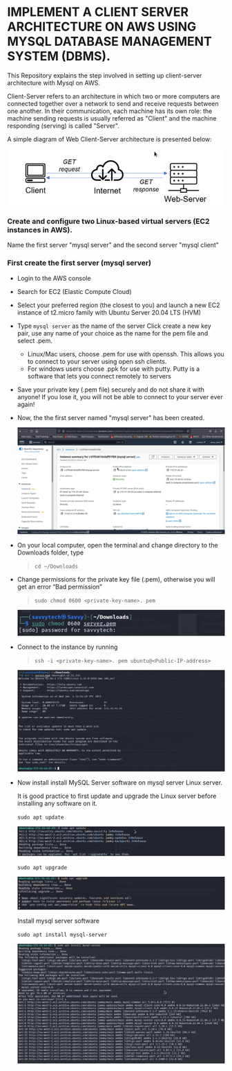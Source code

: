 # IMPLEMENT A CLIENT SERVER ARCHITECTURE ON AWS USING MYSQL DATABASE MANAGEMENT SYSTEM (DBMS).
This Repository explains the step involved in setting up client-server architecture with Mysql on AWS.

Client-Server refers to an architecture in which two or more computers are connected together over a network to send and receive requests between one another.
In their communication, each machine has its own role: the machine sending requests is usually referred as "Client" and the machine responding (serving) is called "Server".

A simple diagram of Web Client-Server architecture is presented below:

![Client-Server](./images/client-server.png)


### Create and configure two Linux-based virtual servers (EC2 instances in AWS).
Name the first server "mysql server" and the second server "mysql client"

### First create the first server (mysql server)
<!-- UL -->
* Login to the AWS console
* Search for EC2 (Elastic Compute Cloud) 
* Select your preferred region (the closest to you) and launch a new EC2 instance of t2.micro family with Ubuntu Server 20.04 LTS (HVM)
* Type `mysql server` as the name of the server
 Click create a new key pair, use any name of your choice as the name for the pem file and select .pem.
    * Linux/Mac users, choose .pem for use with openssh. This allows you to connect to your server using open ssh clients.
    * For windows users choose .ppk for use with putty. Putty is a software that lets you connect remotely to servers
* Save your private key (.pem file) securely and do not share it with anyone! If you lose it, you will not be able to connect to your server ever again! 

* Now, the the first server named "mysql server" has been created.

    ![Ec2](./images/EC2.png)

* On your local computer, open the terminal and change directory to the Downloads folder, type 
    > `cd ~/Downloads `
* Change permissions for the private key file (.pem), otherwise you will get an error “Bad permission”
    > `sudo chmod 0600 <private-key-name>. pem `

    ![chmod](./images/chmod.png)

* Connect to the instance by running
    > `ssh -i <private-key-name>. pem ubuntu@<Public-IP-address>`

    ![ssh](./images/ssh.png)
    
* Now install install MySQL Server software on mysql server Linux server.

     It is good practice to first update and upgrade the Linux server before installing any software on it. 

    `sudo apt update`

    ![update](./images/update.png)

    `sudo apt upgrade`

    ![upgrade](./images/upgrade.png)

    Install mysql server software

    `sudo apt install mysql-server`

    ![mysql](./images/sql%20server.png)
    



